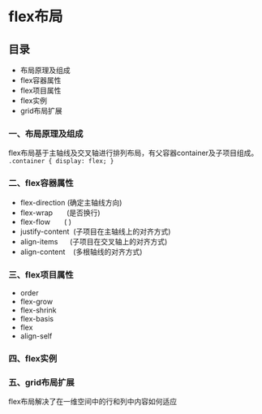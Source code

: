 # flex布局

## 目录
* 布局原理及组成
* flex容器属性
* flex项目属性
* flex实例
* grid布局扩展

### 一、布局原理及组成

flex布局基于主轴线及交叉轴进行排列布局，有父容器container及子项目组成。
``
.container {
    display: flex;
}
``

### 二、flex容器属性
* flex-direction   (确定主轴线方向)
* flex-wrap        (是否换行)
* flex-flow        (<flex-direction> <flex-wrap>)
* justify-content  (子项目在主轴线上的对齐方式)
* align-items      (子项目在交叉轴上的对齐方式)
* align-content    (多根轴线的对齐方式)

### 三、flex项目属性
* order
* flex-grow
* flex-shrink
* flex-basis
* flex
* align-self

### 四、flex实例

### 五、grid布局扩展
flex布局解决了在一维空间中的行和列中内容如何适应



